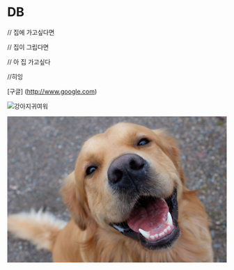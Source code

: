 # DB

// 집에 가고싶다면

// 집이 그립다면

// 아 집 가고싶다

//히잉

[구글] (http://www.google.com)

![강아지귀여워](https://i.namu.wiki/i/SKXPvVMSsT-I54v3G8qn8XbfmJCkIm6DpTnIYAkGAsEg9t_YqdvfJkgR8fZHLY-2Wz30zKqXXgJnvJFaz86ORS1TaTH3kiFUirWH3Sj9CRrpBUSD835yEoMRt3RM-UjkGD-bEfDi_BbmJMNxJ4bF4A.webp)

![강아디](./images/cute.jpg)
